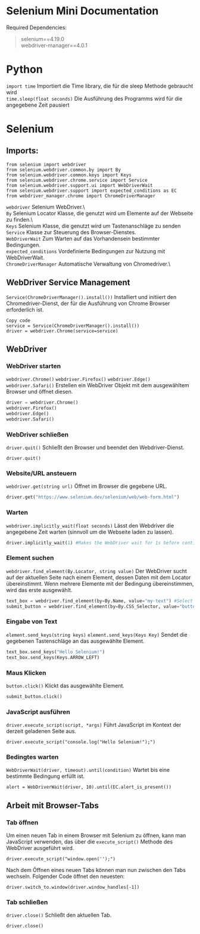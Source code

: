 # Selenium Mini Documentation

Required Dependencies:  
>selenium==4.19.0  
>webdriver-manager==4.0.1


# Python
`import time` Importiert die Time library, die für die sleep Methode gebraucht wird  
`time.sleep(float seconds)` Die Ausführung des Programms wird für die angegebene Zeit pausiert

# Selenium

## Imports:
```
from selenium import webdriver
from selenium.webdriver.common.by import By
from selenium.webdriver.common.keys import Keys
from selenium.webdriver.chrome.service import Service
from selenium.webdriver.support.ui import WebDriverWait
from selenium.webdriver.support import expected_conditions as EC
from webdriver_manager.chrome import ChromeDriverManager
```

`webdriver`  Selenium WebDriver.\  
`By` Selenium Locator Klasse, die genutzt wird um Elemente auf der Webseite zu finden.\  
`Keys` Selenium Klasse, die genutzt wird um Tastenanschläge zu senden\
`Service` Klasse zur Steuerung des Browser-Dienstes. \
`WebDriverWait` Zum Warten auf das Vorhandensein bestimmter Bedingungen. \
`expected_conditions` Vordefinierte Bedingungen zur Nutzung mit WebDriverWait.\
`ChromeDriverManager` Automatische Verwaltung von Chromedriver.\


## WebDriver Service Management

`Service(ChromeDriverManager().install())` Installiert und initiiert den Chromedriver-Dienst, der für die Ausführung von Chrome Browser erforderlich ist.

```
Copy code
service = Service(ChromeDriverManager().install())
driver = webdriver.Chrome(service=service)
```

## WebDriver

### WebDriver starten
`webdriver.Chrome()` `webdriver.Firefox()` `webdriver.Edge()` `webdriver.Safari()` Erstellen ein WebDriver Objekt mit dem ausgewähltem Browser und öffnet diesen.

```python
driver = webdriver.Chrome()
webdriver.Firefox()
webdriver.Edge()
webdriver.Safari()
```

### WebDriver schließen
`driver.quit()` Schließt den Browser und beendet den Webdriver-Dienst.
```
driver.quit()
```

### Website/URL ansteuern
`webdriver.get(string url)` Öffnet im Browser die gegebene URL.
```python
driver.get("https://www.selenium.dev/selenium/web/web-form.html")
```

### Warten
`webdriver.implicitly_wait(float seconds)` Lässt den Webdriver die angegebene Zeit warten (sinnvoll um die Webseite laden zu lassen).
```python
driver.implicitly_wait(1) #Makes the WebDriver wait for 1s before continuing
```

### Element suchen
`webdriver.find_element(By.Locator, string value)` Der WebDriver sucht auf der aktuellen Seite nach einem Element, dessen Daten mit dem Locator übereinstimmt. Wenn mehrere Elemente mit der Bedingung übereinstimmen, wird das erste ausgewählt.
```python
text_box = webdriver.find_element(by=By.Name, value="my-text") #Select the element with the Name "my-text"
submit_button = webdriver.find_element(by=By.CSS_Selector, value="button") #Selects the first button element
```

### Eingabe von Text
`element.send_keys(string keys)` `element.send_keys(Keys Key)` Sendet die gegebenen Tastenschläge an das ausgewählte Element.
```python
text_box.send_keys("Hello Selenium!")
text_box.send_keys(Keys.ARROW_LEFT)
```

### Maus Klicken
`button.click()` Klickt das ausgewählte Element.
```python
submit_button.click()
```

### JavaScript ausführen
`driver.execute_script(script, *args)` Führt JavaScript im Kontext der derzeit geladenen Seite aus.
```
driver.execute_script("console.log("Hello Selenium!");")
```

### Bedingtes warten
`WebDriverWait(driver, timeout).until(condition)` Wartet bis eine bestimmte Bedingung erfüllt ist.

```
alert = WebDriverWait(driver, 10).until(EC.alert_is_present())
``` 


## Arbeit mit Browser-Tabs

### Tab öffnen
Um einen neuen Tab in einem Browser mit Selenium zu öffnen, kann man JavaScript verwenden, das über die `execute_script()` Methode des WebDriver ausgeführt wird.

```
driver.execute_script("window.open('');")
```

Nach dem Öffnen eines neuen Tabs können man nun zwischen den Tabs wechseln. Folgender Code öffnet den neuesten:
```
driver.switch_to.window(driver.window_handles[-1])
```

### Tab schließen
`driver.close()` Schließt den aktuellen Tab.
```
driver.close()
```